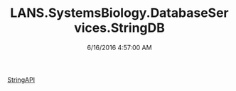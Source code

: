 ﻿---
title: LANS.SystemsBiology.DatabaseServices.StringDB
date: 6/16/2016 4:57:00 AM
---

[StringAPI](T-LANS.SystemsBiology.DatabaseServices.StringDB.StringAPI.html)
